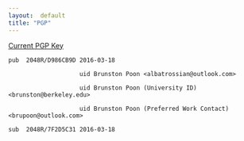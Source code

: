 ```yaml
---
layout:  default
title: "PGP"
---
```


[Current PGP Key](http://brunston.io/pgp/bpkey.txt)

    pub  2048R/D986CB9D 2016-03-18
    
                        uid Brunston Poon <albatrossian@outlook.com>
                        
                        uid Brunston Poon (University ID) <brunston@berkeley.edu>
                        
                        uid Brunston Poon (Preferred Work Contact) <brupoon@outlook.com>

    sub  2048R/7F2D5C31 2016-03-18  

